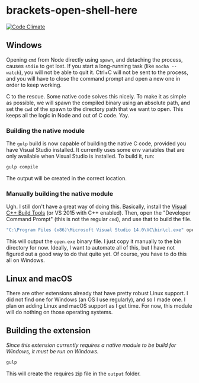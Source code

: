 # brackets-open-shell-here

[![Code Climate][5]][6]

[5]: https://codeclimate.com/github/catdad/brackets-open-shell-here/badges/gpa.svg
[6]: https://codeclimate.com/github/catdad/brackets-open-shell-here

## Windows

Opening `cmd` from Node directly using `spawn`, and detaching the process, causes `stdin` to get lost. If you start a long-running task (like `mocha --watch`), you will not be able to quit it. Ctrl+C will not be sent to the process, and you will have to close the command prompt and open a new one in order to keep working.

C to the rescue. Some native code solves this nicely. To make it as simple as possible, we will spawn the compiled binary using an absolute path, and set the `cwd` of the spawn to the directory path that we want to open. This keeps all the logic in Node and out of C code. Yay.

### Building the native module

The `gulp` build is now capable of building the native C code, provided you have Visual Studio installed. It currently uses some env variables that are only available when Visual Studio is installed. To build it, run:

```bash
gulp compile
```

The output will be created in the correct location.

### Manually building the native module

Ugh. I still don't have a great way of doing this. Basically, install the [Visual C++ Build Tools](http://landinghub.visualstudio.com/visual-cpp-build-tools) (or VS 2015 with C++ enabled). Then, open the "Developer Command Prompt" (this is not the regular `cmd`), and use that to build the file.

```bash
"C:\Program Files (x86)\Microsoft Visual Studio 14.0\VC\bin\cl.exe" open.c
```

This will output the `open.exe` binary file. I just copy it manually to the bin directory for now. Ideally, I want to automate all of this, but I have not figured out a good way to do that quite yet. Of course, you have to do this all on Windows.

## Linux and macOS

There are other extensions already that have pretty robust Linux support. I did not find one for Windows (an OS I use regularly), and so I made one. I plan on adding Linux and macOS support as I get time. For now, this module will do nothing on those operating systems.

## Building the extension

_Since this extension currently requires a native module to be build for Windows, it must be run on Windows._

```bash
gulp
```

This will create the requires zip file in the `output` folder.
